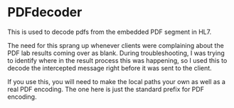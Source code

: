 # PDFdecoder
This is used to decode pdfs from the embedded PDF segment in HL7.


The need for this sprang up whenever clients were complaining about the PDF lab results coming over as blank. During troubleshooting, I was trying to identify where in the result process this was happening, so I used this to decode the intercepted message right before it was sent to the client.

If you use this, you will need to make the local paths your own as well as a real PDF encoding. The one here is just the standard prefix for PDF encoding.
